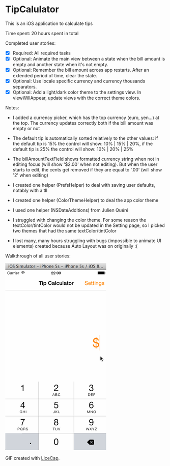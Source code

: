 # TipCalulator

This is an iOS application to calculate tips

Time spent: 20 hours spent in total

Completed user stories:

 * [x] Required: All required tasks
 * [x] Optional: Animate the main view between a state when the bill amount is empty and another state when it's not empty.
 * [x] Optional: Remember the bill amount across app restarts. After an extended period of time, clear the state.
 * [x] Optional: Use locale specific currency and currency thousands separators.
 * [x] Optional: Add a light/dark color theme to the settings view. In viewWillAppear, update views with the correct theme colors.
 
Notes:

* I added a currency picker, which has the top currency (euro, yen...) at the top. The currency updates correctly both if the bill amount was empty or not
* The default tip is automatically sorted relatively to the other values: if the default tip is 15% the control will show: 10% | 15% | 20%, if the default tip is 25% the control will show: 10% | 20% | 25%
* The billAmountTextField shows formatted currency string when not in editing focus (will show '$2.00' when not editing). But when the user starts to edit, the cents get removed if they are equal to '.00' (will show '2' when editing)

* I created one helper (PrefsHelper) to deal with saving user defaults, notably with a tll
* I created one helper (ColorThemeHelper) to deal the app color theme
* I used one helper (NSDateAdditions) from Julien Quéré

* I struggled with changing the color theme. For some reason the textColor/tintColor would not be updated in the Setting page, so I picked two themes that had the same textColor/tintColor 
* I lost many, many hours struggling with bugs (impossible to animate UI elements) created because Auto Layout was on originally :(

Walkthrough of all user stories:

![Video Walkthrough](tipcalculator.gif)

GIF created with [LiceCap](http://www.cockos.com/licecap/).
